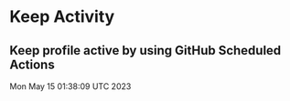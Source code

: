 # Keep Activity 
Keep profile active by using GitHub Scheduled Actions
--- 
Mon May 15 01:38:09 UTC 2023